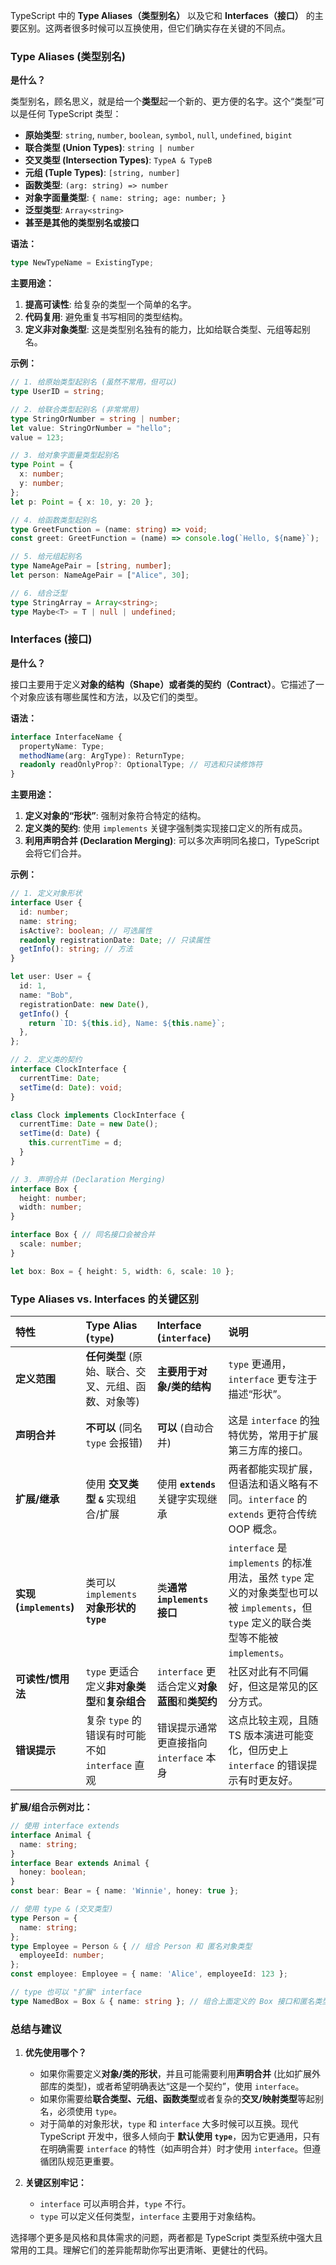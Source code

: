 TypeScript 中的 **Type Aliases（类型别名）** 以及它和 **Interfaces（接口）** 的主要区别。这两者很多时候可以互换使用，但它们确实存在关键的不同点。

### Type Aliases (类型别名)

**是什么？**

类型别名，顾名思义，就是给一个**类型**起一个新的、更方便的名字。这个“类型”可以是任何 TypeScript 类型：

*   **原始类型**: `string`, `number`, `boolean`, `symbol`, `null`, `undefined`, `bigint`
*   **联合类型 (Union Types)**: `string | number`
*   **交叉类型 (Intersection Types)**: `TypeA & TypeB`
*   **元组 (Tuple Types)**: `[string, number]`
*   **函数类型**: `(arg: string) => number`
*   **对象字面量类型**: `{ name: string; age: number; }`
*   **泛型类型**: `Array<string>`
*   **甚至是其他的类型别名或接口**

**语法：**

```typescript
type NewTypeName = ExistingType;
```

**主要用途：**

1.  **提高可读性**: 给复杂的类型一个简单的名字。
2.  **代码复用**: 避免重复书写相同的类型结构。
3.  **定义非对象类型**: 这是类型别名独有的能力，比如给联合类型、元组等起别名。

**示例：**

```typescript
// 1. 给原始类型起别名 (虽然不常用，但可以)
type UserID = string;

// 2. 给联合类型起别名 (非常常用)
type StringOrNumber = string | number;
let value: StringOrNumber = "hello";
value = 123;

// 3. 给对象字面量类型起别名
type Point = {
  x: number;
  y: number;
};
let p: Point = { x: 10, y: 20 };

// 4. 给函数类型起别名
type GreetFunction = (name: string) => void;
const greet: GreetFunction = (name) => console.log(`Hello, ${name}`);

// 5. 给元组起别名
type NameAgePair = [string, number];
let person: NameAgePair = ["Alice", 30];

// 6. 结合泛型
type StringArray = Array<string>;
type Maybe<T> = T | null | undefined;
```

### Interfaces (接口)

**是什么？**

接口主要用于定义**对象的结构（Shape）**或者**类的契约（Contract）**。它描述了一个对象应该有哪些属性和方法，以及它们的类型。

**语法：**

```typescript
interface InterfaceName {
  propertyName: Type;
  methodName(arg: ArgType): ReturnType;
  readonly readOnlyProp?: OptionalType; // 可选和只读修饰符
}
```

**主要用途：**

1.  **定义对象的“形状”**: 强制对象符合特定的结构。
2.  **定义类的契约**: 使用 `implements` 关键字强制类实现接口定义的所有成员。
3.  **利用声明合并 (Declaration Merging)**: 可以多次声明同名接口，TypeScript 会将它们合并。

**示例：**

```typescript
// 1. 定义对象形状
interface User {
  id: number;
  name: string;
  isActive?: boolean; // 可选属性
  readonly registrationDate: Date; // 只读属性
  getInfo(): string; // 方法
}

let user: User = {
  id: 1,
  name: "Bob",
  registrationDate: new Date(),
  getInfo() {
    return `ID: ${this.id}, Name: ${this.name}`;
  },
};

// 2. 定义类的契约
interface ClockInterface {
  currentTime: Date;
  setTime(d: Date): void;
}

class Clock implements ClockInterface {
  currentTime: Date = new Date();
  setTime(d: Date) {
    this.currentTime = d;
  }
}

// 3. 声明合并 (Declaration Merging)
interface Box {
  height: number;
  width: number;
}

interface Box { // 同名接口会被合并
  scale: number;
}

let box: Box = { height: 5, width: 6, scale: 10 };
```

### Type Aliases vs. Interfaces 的关键区别

| 特性                 | Type Alias (`type`)                         | Interface (`interface`)                      | 说明                                                                 |
| :------------------- | :------------------------------------------ | :------------------------------------------- | :------------------------------------------------------------------- |
| **定义范围**         | **任何类型** (原始、联合、交叉、元组、函数、对象等) | **主要用于对象/类的结构**                      | `type` 更通用，`interface` 更专注于描述“形状”。                        |
| **声明合并**         | **不可以** (同名 `type` 会报错)             | **可以** (自动合并)                           | 这是 `interface` 的独特优势，常用于扩展第三方库的接口。                 |
| **扩展/继承**        | 使用 **交叉类型 `&`** 实现组合/扩展         | 使用 **`extends`** 关键字实现继承            | 两者都能实现扩展，但语法和语义略有不同。`interface` 的 `extends` 更符合传统 OOP 概念。 |
| **实现 (`implements`)** | 类可以 `implements` **对象形状的 `type`**   | 类**通常 `implements` 接口**                | `interface` 是 `implements` 的标准用法，虽然 `type` 定义的对象类型也可以被 `implements`，但 `type` 定义的联合类型等不能被 `implements`。 |
| **可读性/惯用法**   | `type` 更适合定义**非对象类型**和**复杂组合** | `interface` 更适合定义**对象蓝图**和**类契约** | 社区对此有不同偏好，但这是常见的区分方式。                             |
| **错误提示**         | 复杂 `type` 的错误有时可能不如 `interface` 直观 | 错误提示通常更直接指向 `interface` 本身       | 这点比较主观，且随 TS 版本演进可能变化，但历史上 `interface` 的错误提示有时更友好。 |

**扩展/组合示例对比：**

```typescript
// 使用 interface extends
interface Animal {
  name: string;
}
interface Bear extends Animal {
  honey: boolean;
}
const bear: Bear = { name: 'Winnie', honey: true };

// 使用 type & (交叉类型)
type Person = {
  name: string;
};
type Employee = Person & { // 组合 Person 和 匿名对象类型
  employeeId: number;
};
const employee: Employee = { name: 'Alice', employeeId: 123 };

// type 也可以 "扩展" interface
type NamedBox = Box & { name: string }; // 组合上面定义的 Box 接口和匿名类型
```

### 总结与建议

1.  **优先使用哪个？**
    *   如果你需要定义**对象/类的形状**，并且可能需要利用**声明合并** (比如扩展外部库的类型)，或者希望明确表达“这是一个契约”，使用 `interface`。
    *   如果你需要给**联合类型、元组、函数类型**或者复杂的**交叉/映射类型**等起别名，必须使用 `type`。
    *   对于简单的对象形状，`type` 和 `interface` 大多时候可以互换。现代 TypeScript 开发中，很多人倾向于 **默认使用 `type`**，因为它更通用，只有在明确需要 `interface` 的特性（如声明合并）时才使用 `interface`。但遵循团队规范更重要。

2.  **关键区别牢记：**
    *   `interface` 可以声明合并，`type` 不行。
    *   `type` 可以定义任何类型，`interface` 主要用于对象结构。

选择哪个更多是风格和具体需求的问题，两者都是 TypeScript 类型系统中强大且常用的工具。理解它们的差异能帮助你写出更清晰、更健壮的代码。